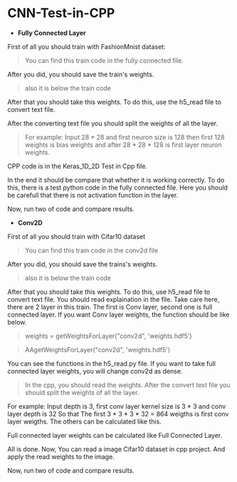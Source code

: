 # CNN-Test-in-CPP

- **Fully Connected Layer**

First of all you should train with FashionMnist dataset:
>You can find this train code in the fully connected file.

After you did, you should save the train's weights.
>also it is below the train code 

After that you should take this weights. To do this, use the h5_read file to convert text file.

After the converting text file you should split the weights of all the layer.
>For example: Input 28 * 28 and first neuron size is 128 then
first 128 weights is bias weights and after 28 * 28 * 128 is first layer neuron weights.

CPP code is in the Keras_1D_2D Test in Cpp file. 

In the end it should be compare that whether it is working correctly. 
To do this, there is a test python code in the fully connected file. Here you should be carefull that
there is not activation function in the layer.

Now, run two of code and compare results. 

- **Conv2D**

First of all you should train with Cifar10 dataset
>You can find this train code in the conv2d file

After you did, you should save the trains's weights.
>also it is below the train code

After that you should take this weights. To do this, use h5_read file to convert text file. You should read explaination in the file.
Take care here, there are 2 layer in this train. The first is Conv layer, second one is full connected layer. 
If you want Conv layer weights, the function should be like below. 

>weights = getWeightsForLayer("conv2d", 'weights.hdf5')

>AAgetWeightsForLayer("conv2d", 'weights.hdf5')

You can see the functions in the h5_read.py file. If you want to take full connected layer weights, you will change conv2d as dense.

> In the cpp, you should read the weights.
> After the convert text file you should split the weights of all the layer.

For example: Input depth is 3, first conv layer kernel size is 3 * 3 and conv layer depth is 32
So that The first 3 * 3 * 3 * 32 = 864 weigths is first conv layer weigths. The others can be calculated like this.

Full connected layer weights can be calculated like Full Connected Layer.

All is done. Now, You can read a image Cifar10 dataset in cpp project. And apply the read weights to the image.

Now, run two of code and compare results. 
